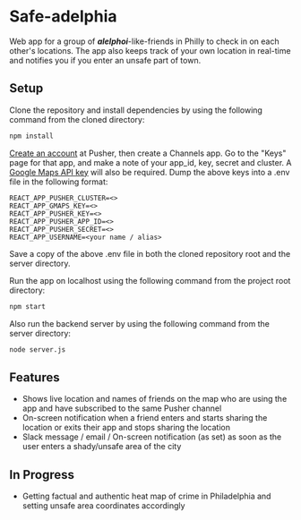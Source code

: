 # Safe-adelphia

Web app for a group of ***alelphoi***-like-friends in Philly to check in on each other's locations. The app also keeps track of your own location in real-time and notifies you if you enter an unsafe part of town.

## Setup

Clone the repository and install dependencies by using the following command from the cloned directory:

```bash
npm install
```
[Create an account](https://dashboard.pusher.com/accounts/sign_up) at Pusher, then create a Channels app. Go to the "Keys" page for that app, and make a note of your app_id, key, secret and cluster. A [Google Maps API key](https://developers.google.com/maps/documentation/javascript/get-api-key) will also be required.
Dump the above keys into a .env file in the following format:
```text
REACT_APP_PUSHER_CLUSTER=<>
REACT_APP_GMAPS_KEY=<>
REACT_APP_PUSHER_KEY=<>
REACT_APP_PUSHER_APP_ID=<>
REACT_APP_PUSHER_SECRET=<>
REACT_APP_USERNAME=<your name / alias>
``` 
Save a copy of the above .env file in both the cloned repository root and the server directory. 

Run the app on localhost using the following command from the project root directory:

```bash
npm start
```
Also run the backend server by using the following command from the server directory:

```bash
node server.js
```
## Features

* Shows live location and names of friends on the map who are using the app and have subscribed to the same Pusher channel
* On-screen notification when a friend enters and starts sharing the location or exits their app and stops sharing the location
* Slack message / email / On-screen notification (as set) as soon as the user enters a shady/unsafe area of the city 

## In Progress

* Getting factual and authentic heat map of crime in Philadelphia and setting unsafe area coordinates accordingly
